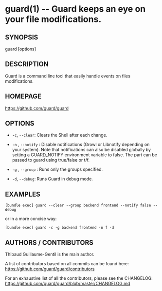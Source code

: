 guard(1) -- Guard keeps an eye on your file modifications.
========================================================

## SYNOPSIS

guard [options]

## DESCRIPTION

Guard is a command line tool that easily handle events on files modifications.

## HOMEPAGE

https://github.com/guard/guard

## OPTIONS

* `-c`, `--clear`:
  Clears the Shell after each change.

* `-n` <flag>, `--notify` <flag>:
  Disable notifications (Growl or Libnotify depending on your system).
  Note that notifications can also be disabled globally by setting a GUARD_NOTIFY environment variable to false.
  The <flag> part can be passed to guard using true/false or t/f.

* `-g` <list of groups>, `--group` <list of groups>:
  Runs only the groups specified.

* `-d`, `--debug`:
  Runs Guard in debug mode.

## EXAMPLES

`[bundle exec] guard --clear --group backend frontend --notify false --debug`

or in a more concise way:

`[bundle exec] guard -c -g backend frontend -n f -d`

## AUTHORS / CONTRIBUTORS

Thibaud Guillaume-Gentil is the main author.

A list of contributors based on all commits can be found here:
https://github.com/guard/guard/contributors

For an exhaustive list of all the contributors, please see the CHANGELOG:
https://github.com/guard/guard/blob/master/CHANGELOG.md
